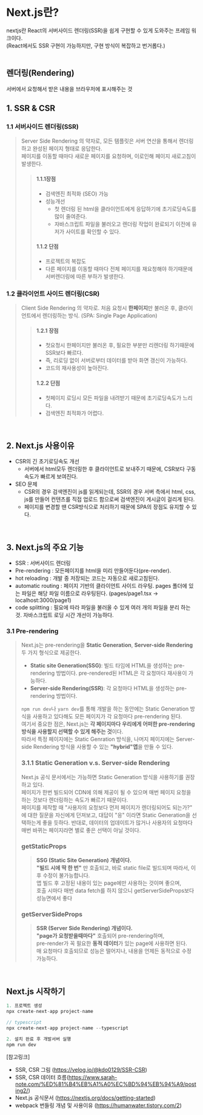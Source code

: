 # Next.js란?
nextjs란 React의 서버사이드 렌더링(SSR)을 쉽게 구현할 수 있게 도와주는 프레임 워크이다.  
(React에서도 SSR 구현이 가능하지만, 구현 방식이 복잡하고 번거롭다.)
<br/><br/>

## 렌더링(Rendering)
서버에서 요청해서 받은 내용을 브라우저에 표시해주는 것

## 1. SSR & CSR
### 1.1 서버사이드 렌더링(SSR)
> Server Side Rendering 의 약자로, 모든 템플릿은 서버 연산을 통해서 렌더링하고 완성된 페이지 형태로 응답한다.  
페이지를 이동할 때마다 새로운 페이지를 요청하며, 이로인해 페이지 새로고침이 발생한다.
> > #### 1.1.1장점
> > * 검색엔진 최적화 (SEO) 가능
> > * 성능개선
> >   - 첫 렌더링 된 html을 클라이언트에게 응답하기에 초기로딩속도를 많이 줄여준다. 
> >   - 자바스크립트 파일을 불러오고 렌더링 작업이 완료되기 이전에 유저가 사이트를 확인할 수 있다.
> > #### 1.1.2 단점
> > * 프로젝트의 복잡도
> > * 다른 페이지를 이동할 때마다 전체 페이지를 재요청해야 하기때문에 서버렌더링에 따른 부하가 발생한다.

### 1.2 클라이언트 사이드 렌더링(CSR)
> Client Side Rendering 의 약자로. 처음 요청시 **한페이지**만 불러온 후, 클라이언트에서 렌더링하는 방식. (SPA: Single Page Application)
> > #### 1.2.1 장점
> > * 첫요청시 한페이지만 불러온 후, 필요한 부분만 리렌더링 하기때문에 SSR보다 빠르다.
> > * 즉, 리로딩 없이 서버로부터 데이터를 받아 화면 갱신이 가능하다.
> > * 코드의 재사용성이 높아진다.
> > #### 1.2.2 단점
> > * 첫페이지 로딩시 모든 파일을 내려받기 때문에 초기로딩속도가 느리다.
> > * 검색엔진 최적화가 어렵다.

<br/>

## 2. Next.js 사용이유
* CSR의 긴 초기로딩속도 개선
  - 서버에서 html모두 렌더링한 후 클라이언트로 보내주기 때문에, CSR보다 구동속도가 빠르게 보여진다.
* SEO 문제
  - CSR의 경우 검색엔진이 js를 읽게되는데, SSR의 경우 서버 측에서 html, css, js를 만들어 컨텐츠를 직접 업로드 함으로써 검색엔진이 게시글이 걸리게 된다.
  - 페이지를 변경할 땐 CSR방식으로 처리하기 때문에 SPA의 장점도 유지할 수 있다.
<br/>

## 3. Next.js의 주요 기능
* SSR : 서버사이드 렌더링
* Pre-rendering : 모든페이지를 html을 미리 만들어둔다(pre-render).
* hot reloading : 개발 중 저장되는 코드는 자동으로 새로고침된다.
* automatic routing : 페이지 기반의 클라이언트 사이드 라우팅. pages 폴더에 있는 파일은 해당 파일 이름으로 라우팅된다. (pages/page1.tsx -> localhost:3000/page1)
* code splitting : 필요에 따라 파일을 불러올 수 있게 여러 개의 파일을 분리 하는 것. 자바스크립트 로딩 시간 개선이 가능하다.

### 3.1 Pre-rendering
>  Next.js는 pre-rendering을 **Static Generation**, **Server-side Rendering** 두 가지 형식으로 제공한다. 
>  
>  * **Static site Generation(SSG)**: 빌드 타임에 HTML을 생성하는 pre-rendering 방법이다. pre-rendered된 HTML은 각 요청마다 재사용이 가능하다.
>  * **Server-side Rendering(SSR)**: 각 요청마다 HTML을 생성하는 pre-rendering 방법이다.
>  
>  <code>npm run dev</code>나 <code>yarn dev</code>를 통해 개발을 하는 동안에는 Static Generation 방식을 사용하고 있다해도 모든 페이지가 각 요청마다 pre-rendering 된다.  
>  여기서 중요한 점은, Next.js는 **각 페이지마다 우리에게 어떠한 pre-rendering 방식을 사용할지 선택할 수 있게 해주는 것**이다.  
>  따라서 특정 페이지에는 Static Genration 방식을, 나머지 페이지에는 Server-side Rendering 방식을 사용할 수 있는 **"hybrid"앱**을 만들 수 있다.
>  
>  ### 3.1.1 Static Generation v.s. Server-side Rendering
>  Next.js 공식 문서에서는 가능하면 Static Generation 방식을 사용하기를 권장하고 있다.  
>  페이지가 한번 빌드되어 CDN에 의해 제공이 될 수 있으며 매번 페이지 요청을 하는 것보다 렌더링하는 속도가 빠르기 때문이다.  
>  페이지를 제작할 때 "사용자의 요청보다 먼저 페이지가 렌더링되어도 되는가?" 에 대한 질문을 자신에게 던져보고, 대답이 "응" 이라면 Static Generation을 선택하는게 좋을 듯하다.
>  반대로, 데이터의 업데이트가 많거나 사용자의 요청마다 매번 바뀌는 페이지라면 별로 좋은 선택이 아닐 것이다.   
>  
>  ### getStaticProps
>  > **SSG (Static Site Generation) 개념이다.**   
>  > **"빌드 시에 딱 한 번"** 만 호출되고, 바로 static file로 빌드되며 따라서, 이후 수정이 불가능합니다.   
>  > 앱 빌드 후 고정된 내용이 있는 page에만 사용하는 것이며 좋으며,   
>  > 호출 시마다 매번 data fetch를 하지 않으니 getServerSideProps보다 성능면에서 좋다   
>  
>  ### getServerSideProps
>  > **SSR (Server Side Rendering) 개념이다.**   
>  > **"page가 요청받을때마다"** 호출되어 pre-rendering하며,   
>  > pre-render가 꼭 필요한 **동적 데이터**가 있는 page에 사용하면 된다.   
>  > 매 요청마다 호출되므로 성능은 떨어지나, 내용을 언제든 동적으로 수정 가능하다.   


<br/>

## Next.js 시작하기
```js
1. 프로젝트 생성
npx create-next-app project-name

// typescript
npx create-next-app project-name --typescript

2. 설치 완료 후 개발서버 실행
npm run dev
```

[참고링크]
- SSR, CSR 그림 (https://velog.io/@kdo0129/SSR-CSR)
- SSR, CSR 데이터 흐름(https://www.sarah-note.com/%ED%81%B4%EB%A1%A0%EC%BD%94%EB%94%A9/posting2/)
- Next.js 공식문서 (https://nextjs.org/docs/getting-started)
- webpack 번들링 개념 및 사용이유 (https://humanwater.tistory.com/2)

